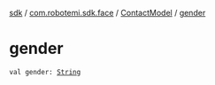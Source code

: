 [sdk](../../index.md) / [com.robotemi.sdk.face](../index.md) / [ContactModel](index.md) / [gender](./gender.md)

# gender

`val gender: `[`String`](https://kotlinlang.org/api/latest/jvm/stdlib/kotlin/-string/index.html)
